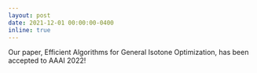 ```yaml
---
layout: post
date: 2021-12-01 00:00:00-0400
inline: true
---
```


Our paper, Efficient Algorithms for General Isotone Optimization, has been accepted to AAAI 2022!
